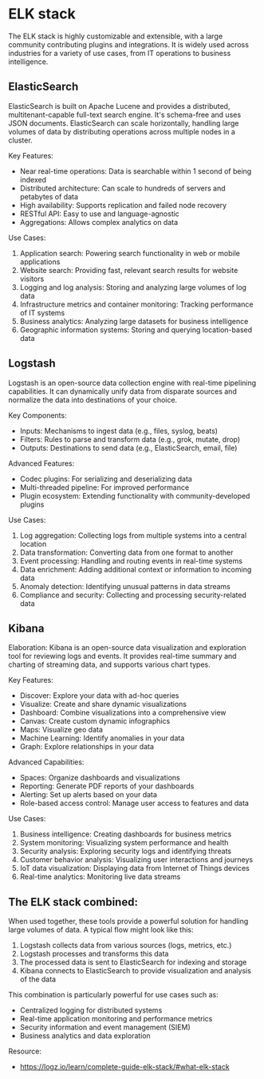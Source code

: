 # ELK stack 

The ELK stack is highly customizable and extensible, with a large community contributing plugins and integrations. It is widely used across industries for a variety of use cases, from IT operations to business intelligence.

## ElasticSearch

ElasticSearch is built on Apache Lucene and provides a distributed, multitenant-capable full-text search engine. It's schema-free and uses JSON documents. ElasticSearch can scale horizontally, handling large volumes of data by distributing operations across multiple nodes in a cluster.

Key Features:
- Near real-time operations: Data is searchable within 1 second of being indexed
- Distributed architecture: Can scale to hundreds of servers and petabytes of data
- High availability: Supports replication and failed node recovery
- RESTful API: Easy to use and language-agnostic
- Aggregations: Allows complex analytics on data

Use Cases:
1. Application search: Powering search functionality in web or mobile applications
2. Website search: Providing fast, relevant search results for website visitors
3. Logging and log analysis: Storing and analyzing large volumes of log data
4. Infrastructure metrics and container monitoring: Tracking performance of IT systems
5. Business analytics: Analyzing large datasets for business intelligence
6. Geographic information systems: Storing and querying location-based data


## Logstash

Logstash is an open-source data collection engine with real-time pipelining capabilities. It can dynamically unify data from disparate sources and normalize the data into destinations of your choice.

Key Components:
- Inputs: Mechanisms to ingest data (e.g., files, syslog, beats)
- Filters: Rules to parse and transform data (e.g., grok, mutate, drop)
- Outputs: Destinations to send data (e.g., ElasticSearch, email, file)

Advanced Features:
- Codec plugins: For serializing and deserializing data
- Multi-threaded pipeline: For improved performance
- Plugin ecosystem: Extending functionality with community-developed plugins

Use Cases:
1. Log aggregation: Collecting logs from multiple systems into a central location
2. Data transformation: Converting data from one format to another
3. Event processing: Handling and routing events in real-time systems
4. Data enrichment: Adding additional context or information to incoming data
5. Anomaly detection: Identifying unusual patterns in data streams
6. Compliance and security: Collecting and processing security-related data

## Kibana

Elaboration:
Kibana is an open-source data visualization and exploration tool for reviewing logs and events. It provides real-time summary and charting of streaming data, and supports various chart types.

Key Features:
- Discover: Explore your data with ad-hoc queries
- Visualize: Create and share dynamic visualizations
- Dashboard: Combine visualizations into a comprehensive view
- Canvas: Create custom dynamic infographics
- Maps: Visualize geo data
- Machine Learning: Identify anomalies in your data
- Graph: Explore relationships in your data

Advanced Capabilities:
- Spaces: Organize dashboards and visualizations
- Reporting: Generate PDF reports of your dashboards
- Alerting: Set up alerts based on your data
- Role-based access control: Manage user access to features and data

Use Cases:
1. Business intelligence: Creating dashboards for business metrics
2. System monitoring: Visualizing system performance and health
3. Security analysis: Exploring security logs and identifying threats
4. Customer behavior analysis: Visualizing user interactions and journeys
5. IoT data visualization: Displaying data from Internet of Things devices
6. Real-time analytics: Monitoring live data streams

## The ELK stack combined:
When used together, these tools provide a powerful solution for handling large volumes of data. A typical flow might look like this:

1. Logstash collects data from various sources (logs, metrics, etc.)
2. Logstash processes and transforms this data
3. The processed data is sent to ElasticSearch for indexing and storage
4. Kibana connects to ElasticSearch to provide visualization and analysis of the data

This combination is particularly powerful for use cases such as:
- Centralized logging for distributed systems
- Real-time application monitoring and performance metrics
- Security information and event management (SIEM)
- Business analytics and data exploration

Resource:

- https://logz.io/learn/complete-guide-elk-stack/#what-elk-stack 
